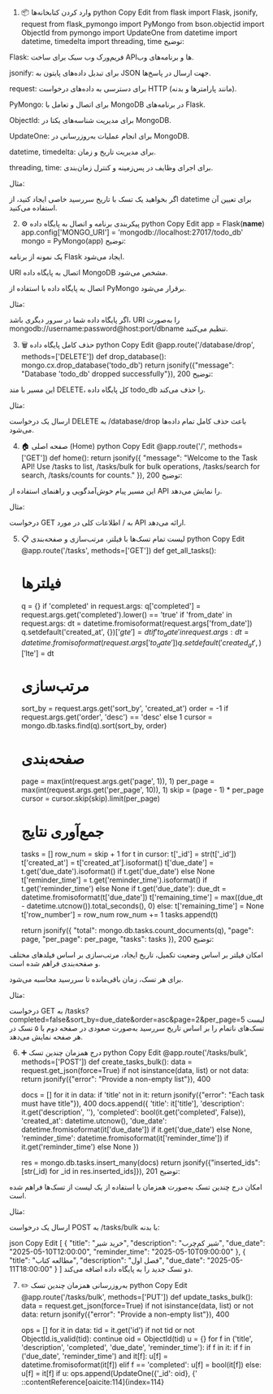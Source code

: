 1. 📦 وارد کردن کتابخانه‌ها
python
Copy
Edit
from flask import Flask, jsonify, request
from flask_pymongo import PyMongo
from bson.objectid import ObjectId
from pymongo import UpdateOne
from datetime import datetime, timedelta
import threading, time
توضیح:

Flask: فریم‌ورک وب سبک برای ساخت APIها و برنامه‌های وب.

jsonify: برای تبدیل داده‌های پایتون به JSON جهت ارسال در پاسخ‌ها.

request: برای دسترسی به داده‌های درخواست HTTP (مانند پارامترها و بدنه).

PyMongo: برای اتصال و تعامل با MongoDB در برنامه‌های Flask.

ObjectId: برای مدیریت شناسه‌های یکتا در MongoDB.

UpdateOne: برای انجام عملیات به‌روزرسانی در MongoDB.

datetime, timedelta: برای مدیریت تاریخ و زمان.

threading, time: برای اجرای وظایف در پس‌زمینه و کنترل زمان‌بندی.

مثال:

اگر بخواهید یک تسک با تاریخ سررسید خاصی ایجاد کنید، از datetime برای تعیین آن استفاده می‌کنید.

2. ⚙️ پیکربندی برنامه و اتصال به پایگاه داده
python
Copy
Edit
app = Flask(__name__)
app.config['MONGO_URI'] = 'mongodb://localhost:27017/todo_db'
mongo = PyMongo(app)
توضیح:

یک نمونه از برنامه Flask ایجاد می‌شود.

URI اتصال به پایگاه داده MongoDB مشخص می‌شود.

اتصال به پایگاه داده با استفاده از PyMongo برقرار می‌شود.

مثال:

اگر پایگاه داده شما در سرور دیگری باشد، URI را به‌صورت mongodb://username:password@host:port/dbname تنظیم می‌کنید.

3. 🗑️ حذف کامل پایگاه داده
python
Copy
Edit
@app.route('/database/drop', methods=['DELETE'])
def drop_database():
    mongo.cx.drop_database('todo_db')
    return jsonify({"message": "Database 'todo_db' dropped successfully"}), 200
توضیح:

این مسیر با متد DELETE، کل پایگاه داده todo_db را حذف می‌کند.

مثال:

ارسال یک درخواست DELETE به /database/drop باعث حذف کامل تمام داده‌ها می‌شود.

4. 🏠 صفحه اصلی (Home)
python
Copy
Edit
@app.route('/', methods=['GET'])
def home():
    return jsonify({
        "message": "Welcome to the Task API! Use /tasks to list, /tasks/bulk for bulk operations, /tasks/search for search, /tasks/counts for counts."
    }), 200
توضیح:

این مسیر پیام خوش‌آمدگویی و راهنمای استفاده از API را نمایش می‌دهد.

مثال:

درخواست GET به / اطلاعات کلی در مورد API ارائه می‌دهد.

5. 📋 لیست تمام تسک‌ها با فیلتر، مرتب‌سازی و صفحه‌بندی
python
Copy
Edit
@app.route('/tasks', methods=['GET'])
def get_all_tasks():
    # فیلترها
    q = {}
    if 'completed' in request.args:
        q['completed'] = request.args.get('completed').lower() == 'true'
    if 'from_date' in request.args:
        dt = datetime.fromisoformat(request.args['from_date'])
        q.setdefault('created_at', {})['$gte'] = dt
    if 'to_date' in request.args:
        dt = datetime.fromisoformat(request.args['to_date'])
        q.setdefault('created_at', {})['$lte'] = dt

    # مرتب‌سازی
    sort_by = request.args.get('sort_by', 'created_at')
    order = -1 if request.args.get('order', 'desc') == 'desc' else 1
    cursor = mongo.db.tasks.find(q).sort(sort_by, order)

    # صفحه‌بندی
    page = max(int(request.args.get('page', 1)), 1)
    per_page = max(int(request.args.get('per_page', 10)), 1)
    skip = (page - 1) * per_page
    cursor = cursor.skip(skip).limit(per_page)

    # جمع‌آوری نتایج
    tasks = []
    row_num = skip + 1
    for t in cursor:
        t['_id'] = str(t['_id'])
        t['created_at'] = t['created_at'].isoformat()
        t['due_date'] = t.get('due_date').isoformat() if t.get('due_date') else None
        t['reminder_time'] = t.get('reminder_time').isoformat() if t.get('reminder_time') else None
        if t.get('due_date'):
            due_dt = datetime.fromisoformat(t['due_date'])
            t['remaining_time'] = max((due_dt - datetime.utcnow()).total_seconds(), 0)
        else:
            t['remaining_time'] = None
        t['row_number'] = row_num
        row_num += 1
        tasks.append(t)

    return jsonify({
        "total": mongo.db.tasks.count_documents(q),
        "page": page,
        "per_page": per_page,
        "tasks": tasks
    }), 200
توضیح:

امکان فیلتر بر اساس وضعیت تکمیل، تاریخ ایجاد، مرتب‌سازی بر اساس فیلدهای مختلف و صفحه‌بندی فراهم شده است.

برای هر تسک، زمان باقی‌مانده تا سررسید محاسبه می‌شود.

مثال:

درخواست GET به /tasks?completed=false&sort_by=due_date&order=asc&page=2&per_page=5 لیست تسک‌های ناتمام را بر اساس تاریخ سررسید به‌صورت صعودی در صفحه دوم با ۵ تسک در هر صفحه نمایش می‌دهد.

6. ➕ درج همزمان چندین تسک
python
Copy
Edit
@app.route('/tasks/bulk', methods=['POST'])
def create_tasks_bulk():
    data = request.get_json(force=True)
    if not isinstance(data, list) or not data:
        return jsonify({"error": "Provide a non-empty list"}), 400

    docs = []
    for it in data:
        if 'title' not in it:
            return jsonify({"error": "Each task must have title"}), 400
        docs.append({
            'title': it['title'],
            'description': it.get('description', ''),
            'completed': bool(it.get('completed', False)),
            'created_at': datetime.utcnow(),
            'due_date': datetime.fromisoformat(it['due_date']) if it.get('due_date') else None,
            'reminder_time': datetime.fromisoformat(it['reminder_time']) if it.get('reminder_time') else None
        })

    res = mongo.db.tasks.insert_many(docs)
    return jsonify({"inserted_ids": [str(_id) for _id in res.inserted_ids]}), 201
توضیح:

امکان درج چندین تسک به‌صورت همزمان با استفاده از یک لیست از تسک‌ها فراهم شده است.

مثال:

ارسال یک درخواست POST به /tasks/bulk با بدنه:

json
Copy
Edit
[
  {
    "title": "خرید شیر",
    "description": "شیر کم‌چرب",
    "due_date": "2025-05-10T12:00:00",
    "reminder_time": "2025-05-10T09:00:00"
  },
  {
    "title": "مطالعه کتاب",
    "description": "فصل اول",
    "due_date": "2025-05-11T18:00:00"
  }
]
دو تسک جدید را به پایگاه داده اضافه می‌کند.

7. ✏️ به‌روزرسانی همزمان چندین تسک
python
Copy
Edit
@app.route('/tasks/bulk', methods=['PUT'])
def update_tasks_bulk():
    data = request.get_json(force=True)
    if not isinstance(data, list) or not data:
        return jsonify({"error": "Provide a non-empty list"}), 400

    ops = []
    for it in data:
        tid = it.get('id')
        if not tid or not ObjectId.is_valid(tid):
            continue
        oid = ObjectId(tid)
        u = {}
        for f in ('title', 'description', 'completed', 'due_date', 'reminder_time'):
            if f in it:
                if f in ('due_date', 'reminder_time') and it[f]:
                    u[f] = datetime.fromisoformat(it[f])
                elif f == 'completed':
                    u[f] = bool(it[f])
                else:
                    u[f] = it[f]
        if u:
            ops.append(UpdateOne({'_id': oid}, {'
::contentReference[oaicite:114]{index=114}
